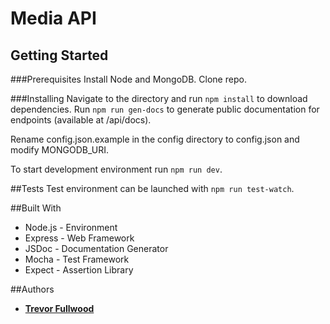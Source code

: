 # Media API

## Getting Started

###Prerequisites
Install Node and MongoDB. Clone repo.

###Installing
Navigate to the directory and run `npm install` to download dependencies. Run `npm run gen-docs` to generate public documentation for endpoints (available at /api/docs).

Rename config.json.example in the config directory to config.json and modify MONGODB_URI.

To start development environment run `npm run dev`.

##Tests
Test environment can be launched with `npm run test-watch`.

##Built With
* Node.js - Environment
* Express - Web Framework
* JSDoc - Documentation Generator
* Mocha - Test Framework
* Expect - Assertion Library

##Authors
* [**Trevor Fullwood**](https://github.com/tfullwood)
